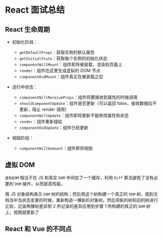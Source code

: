 # React 面试总结

## React 生命周期

+ 初始化阶段：

  + `getDefaultProps`：获取实例的默认属性
  + `getInitialState`：获取每个实例的初始化状态
  + `componentWillMount`：组件即将被装载、渲染到页面上
  + `render`：组件在这里生成虚拟的 DOM 节点
  + `componentDidMount`：组件真正在被装载之后

+ 运行中状态：

  + `componentWillReceiveProps`：组件将要接收到属性的时候调用
  + `shouldComponentUpdate`：组件是否更新（可以返回 false，接收数据后不更新，阻止 render 调用）
  + `componentWillUpdate`：组件即将更新不能修改属性和状态
  + `render`：组件重新描绘
  + `componentDidUpdate`：组件已经更新

+ 销毁阶段：

  + `componentWillUnmount`：组件即将销毁

## 虚拟 DOM

`虚拟DOM` 相当于在 JS 和真实 `DOM` 中间加了一个缓存，利用 `Diff` 算法避免了没有必要的 `DOM` 操作，从而提高性能。

用 JS 对象结构表示 `DOM` 树的结构；然后用这个树构建一个真正的 `DOM` 树，插到文档当中当状态变更的时候，重新构造一棵新的对象树。然后用新的树和旧的树进行比较，记录两棵树差异把 2 所记录的差异应用到步骤 1 所构建的真正的 `DOM` 树上，视图就更新了

## React 和 Vue 的不同点
